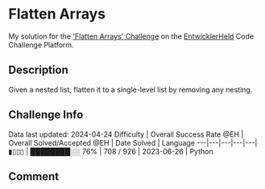 # Flatten Arrays

My solution for the ['Flatten Arrays' Challenge](https://platform.entwicklerheld.de/challenge/flatten-arrays?technology=Python) on the [EntwicklerHeld](https://platform.entwicklerheld.de/) Code Challenge Platform.

## Description
Given a nested list, flatten it to a single-level list by removing any nesting.

## Challenge Info
Data last updated: 2024-04-24
Difficulty | Overall Success Rate @EH | Overall Solved/Accepted @EH | Date Solved | Language
---|---|---|---|---|
▮▯▯▯ | ████████░░ 76% | 708 / 926 | 2023-06-26 | Python

## Comment
